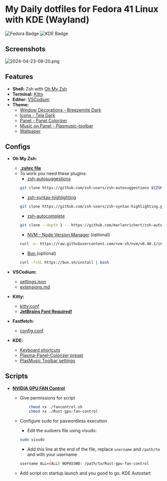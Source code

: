 # My Daily dotfiles for Fedora 41 Linux with KDE (Wayland)

![Fedora Badge](https://img.shields.io/badge/Fedora-51A2DA?logo=fedora&logoColor=fff&style=for-the-badge) 
![KDE Badge](https://img.shields.io/badge/KDE-1D99F3?logo=kde&logoColor=fff&style=for-the-badge)

## Screenshots

![2024-04-23-08-20.png](https://i.postimg.cc/rF3Hj9Jy/Screenshot-20241220-093042.png)

## Features

- **Shell:** Zsh with [Oh My Zsh](https://ohmyz.sh/)
- **Terminal:** [Kitty](https://github.com/kovidgoyal/kitty)
- **Editor:** [VSCodium](https://vscodium.com/)
- **Theme:** 
    - [Window Decorations - Breezemite Dark](https://store.kde.org/p/1169286)
    - [Icons - Tela Dark](https://store.kde.org/p/1279924)
    - [Panel - Panel Colorizer](https://store.kde.org/p/2130967)
    - [Music on Panel - Plasmusic-toolbar](https://store.kde.org/p/2128143)
    - [Wallpaper](https://images.hdqwalls.com/wallpapers/flying-birds-minimal-4k-f4.jpg)

## Configs

- **Oh My Zsh:** 
    - **[.zshrc file](./.zshrc)**
    - To work you need these plugins:
        - [zsh-autosuggestions](https://github.com/zsh-users/zsh-autosuggestions/blob/master/INSTALL.md)
        ```bash
        git clone https://github.com/zsh-users/zsh-autosuggestions ${ZSH_CUSTOM:-~/.oh-my-zsh/custom}/plugins/zsh-autosuggestions
        ```
        - [zsh-syntax-highlighting](https://github.com/zsh-users/zsh-syntax-highlighting/blob/master/INSTALL.md)
        ```bash
        git clone https://github.com/zsh-users/zsh-syntax-highlighting.git ${ZSH_CUSTOM:-~/.oh-my-zsh/custom}/plugins/zsh-syntax-highlighting
        ```
        - [zsh-autocomplete](https://gist.github.com/n1snt/454b879b8f0b7995740ae04c5fb5b7df#install-plugins)
        ```bash
        git clone --depth 1 -- https://github.com/marlonrichert/zsh-autocomplete.git $ZSH_CUSTOM/plugins/zsh-autocomplete
        ```
        - [NVM - Node Version Manager](https://github.com/nvm-sh/nvm?tab=readme-ov-file#installing-and-updating) (optional)
        ```bash
        curl -o- https://raw.githubusercontent.com/nvm-sh/nvm/v0.40.1/install.sh | bash
        ```
        - [Bun ](https://bun.sh/) (optional)
        ```bash
        curl -fsSL https://bun.sh/install | bash
        ```

- **VSCodium:**
    - [settings.json](./codium/settings.json)
    - [extensions.md](./codium/extensions.md)
    
- **Kitty:**
    - [kitty.conf](./kitty/kitty.conf)
    - **[JetBrains Font Required!](https://download-cdn.jetbrains.com/fonts/JetBrainsMono-2.304.zip)**

- **Fastfetch:**
    - [config.conf]('./fastfetch/config.jsonc')

- **KDE:**
    - [Keyboard shortcuts]('./kde/shortcuts/kksrc')
    - [Plasma-Panel-Colorizer preset]('./panel-colorizer/howto.md')
    - [PlasMusic Toolbar settings](https://i.postimg.cc/L2KZwPJG/Screenshot-20241220-091348.png)

## Scripts

- **[NVIDIA GPU FAN Control](https://github.com/UnknownSuperficialNight/nvidia-fan-control)** 
    - Give permissions for script
        ```bash
            chmod +x ./fancontrol.sh
            chmod +x ./Rust-gpu-fan-control
        ```
    - Configure sudo for paswordless execution
        - Edit the sudoers file using visudo:
        ```bash
       sudo visudo
       ```

        - Add this line at the end of the file, replace `username` and `/path/to` and  with your username
        ```bash
        username ALL=(ALL) NOPASSWD: /path/to/Rust-gpu-fan-control
        ```

    - Add script on startup launch and you good to go. KDE Autostart
